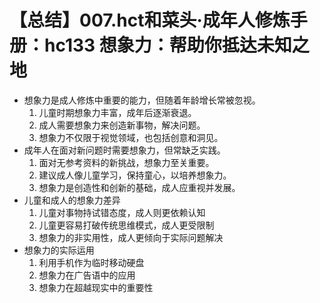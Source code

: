 # 【总结】007.hct和菜头·成年人修炼手册：hc133 想象力：帮助你抵达未知之地

-   想象力是成人修炼中重要的能力，但随着年龄增长常被忽视。
    1.  儿童时期想象力丰富，成年后逐渐衰退。
    2.  成人需要想象力来创造新事物，解决问题。
    3.  想象力不仅限于视觉领域，也包括创意和洞见。
-   成年人在面对新问题时需要想象力，但常缺乏实践。
    1.  面对无参考资料的新挑战，想象力至关重要。
    2.  建议成人像儿童学习，保持童心，以培养想象力。
    3.  想象力是创造性和创新的基础，成人应重视并发展。
-   儿童和成人的想象力差异
    1.  儿童对事物持试错态度，成人则更依赖认知
    2.  儿童更容易打破传统思维模式，成人更受限制
    3.  想象力的非实用性，成人更倾向于实际问题解决
-   想象力的实际运用
    1.  利用手机作为临时移动硬盘
    2.  想象力在广告语中的应用
    3.  想象力在超越现实中的重要性